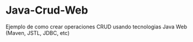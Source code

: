 # Java-Crud-Web
Ejemplo de como crear operaciones CRUD usando tecnologias Java Web (Maven, JSTL, JDBC, etc)
